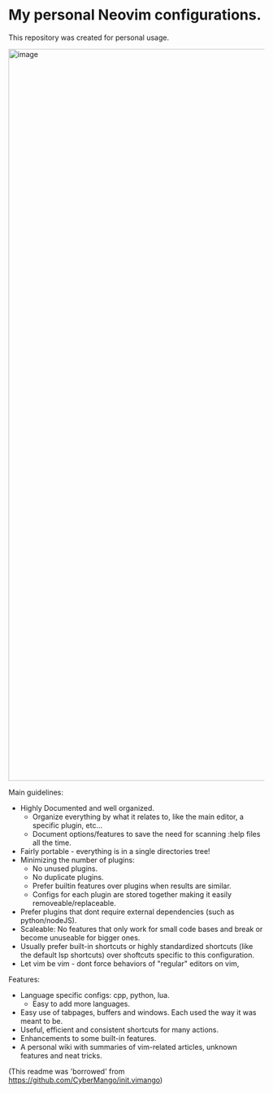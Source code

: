 # My personal Neovim configurations.
This repository was created for personal usage.

<img width="1440" alt="image" src="https://user-images.githubusercontent.com/2720451/192451882-85866e16-a8a0-48ee-9890-5a9f268850ce.png">


Main guidelines:
  - Highly Documented and well organized.
    - Organize everything by what it relates to, like the main editor, a specific plugin, etc...
    - Document options/features to save the need for scanning :help files all the time.
  - Fairly portable - everything is in a single directories tree!
  - Minimizing the number of plugins:
    - No unused plugins.
    - No duplicate plugins.
    - Prefer builtin features over plugins when results are similar.
    - Configs for each plugin are stored together making it easily removeable/replaceable.
  - Prefer plugins that dont require external dependencies (such as python/nodeJS).
  - Scaleable: No features that only work for small code bases and break or become unuseable for bigger ones.
  - Usually prefer built-in shortcuts or highly standardized shortcuts (like the default lsp shortcuts)
    over shoftcuts specific to this configuration.
  - Let vim be vim - dont force behaviors of "regular" editors on vim,

Features:
  - Language specific configs: cpp, python, lua.
    - Easy to add more languages.
  - Easy use of tabpages, buffers and windows. Each used the way it was meant to be.
  - Useful, efficient and consistent shortcuts for many actions.
  - Enhancements to some built-in features.
  - A personal wiki with summaries of vim-related articles, unknown features and neat tricks.

  (This readme was 'borrowed' from https://github.com/CyberMango/init.vimango)
